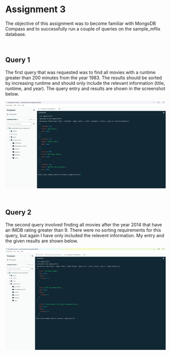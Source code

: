 # Assignment 3

The objective of this assignment was to become familiar with MongoDB Compass and to successfully run a couple of queries on the sample_mflix database. 

<br>

## Query 1
The first query that was requested was to find all movies with a runtime greater than 200 minutes from the year 1983. The results should be sorted by increasing runtime and should 
only include the relevant information (title, runtime, and year). The query entry and results are shown in the screenshot below.

![Runtime Screenshot](https://github.com/dasorensen/CS3980/blob/main/Assignment%203/Runtime%20Screenshot%20Homework%203.png)

<br>

## Query 2
The second query involved finding all movies after the year 2014 that have an IMDB rating greater than 9. There were no sorting requirements for this query, but again I have 
only included the relevent information. My entry and the given results are shown below.

![IMDB Screenshot](https://github.com/dasorensen/CS3980/blob/main/Assignment%203/IMDB%20Screenshot%20Homework%203.png)

